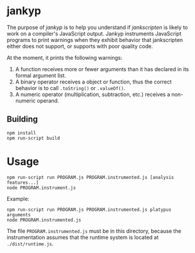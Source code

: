 # jankyp

The purpose of *jankyp* is to help you understand if *jankscripten* is likely to
work on a compiler's JavaScript output. Jankyp instruments JavaScript programs
to print warnings when they exhibit behavior that jankscripten either does
not support, or supports with poor quality code.

At the moment, it prints the following warnings:

1. A function receives more or fewer arguments than it has declared in its
   formal argument list.
2. A binary operator receives a object or function, thus the correct behavior
   is to call `.toString()` or `.valueOf()`.
3. A numeric operator (multiplication, subtraction, etc.) receives a non-numeric
   operand.

## Building

```
npm install
npm run-script build
```

# Usage

```
npm run-script run PROGRAM.js PROGRAM.instrumented.js [analysis features...]
node PROGRAM.instrument.js
```

Example:
```
npm run-script run PROGRAM.js PROGRAM.instrumented.js platypus arguments
node PROGRAM.instrumented.js
```

The file `PROGRAM.instrumented.js` must be in this directory, because the instrumentation
assumes that the runtime system is located at `./dist/runtime.js`.